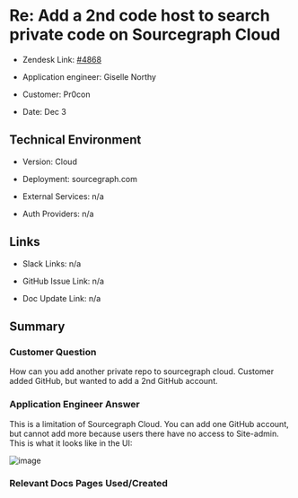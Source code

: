 

# Re: Add a 2nd code host to search private code on Sourcegraph Cloud <!-- Ticket Title  Hint: include keywords to make it searchable -->



- Zendesk Link: [#4868](https://sourcegraph.zendesk.com/agent/tickets/4868)

- Application engineer: Giselle Northy

- Customer: Pr0con <!-- Redact if this contains personally identifying information -->

- Date: Dec 3


<!-- Data populated from integration, speak to Ben Gordon or Michael Bali if not working -->

<!-- During Internal team trial, fill missing data manually (we are waiting for all data to sync) -->



## Technical Environment

- Version: ​Cloud

- Deployment: sourcegraph.com

- External Services: n/a

- Auth Providers: n/a





## Links
<!-- Data for application engineer manual entry -->
- Slack Links: n/a

- GitHub Issue Link: n/a

- Doc Update Link: n/a



## Summary

### Customer Question



How can you add another private repo to sourcegraph cloud. Customer added GitHub, but wanted to add a 2nd GitHub account.


### Application Engineer Answer



This is a limitation of Sourcegraph Cloud. You can add one GitHub account, but cannot add more because users there have no access to Site-admin. This is what it looks like in the UI:

![image](https://user-images.githubusercontent.com/27694443/144912827-ed5711c3-453b-45cc-b16f-5a03d24f8814.png)




### Relevant Docs Pages Used/Created


<!-- Once complete, upload a copy to https://github.com/sourcegraph/support-tools-internal/tree/main/resolved-tickets as a .md file -->
<!-- Name the file 4868.md -->
